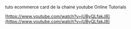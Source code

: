 tuto ecommerce card de la chaine youtube Online Tutorials

[https://www.youtube.com/watch?v=jUByQLfakJ8](https://www.youtube.com/watch?v=jUByQLfakJ8)